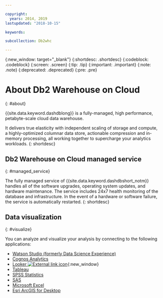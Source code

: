 ```yaml
---

copyright:
  years: 2014, 2019
lastupdated: "2018-10-15"

keywords:

subcollection: Db2whc

---
```


<!-- Attribute definitions --> 
{:new_window: target="_blank"}
{:shortdesc: .shortdesc}
{:codeblock: .codeblock}
{:screen: .screen}
{:tip: .tip}
{:important: .important}
{:note: .note}
{:deprecated: .deprecated}
{:pre: .pre}

# About Db2 Warehouse on Cloud
{: #about}

{{site.data.keyword.dashdblong}} is a fully-managed, high performance, petabyte-scale cloud data warehouse.

It delivers true elasticity with independent scaling of storage and compute, a highly-optimized columnar data store, actionable compression and in-memory processing, all working together to supercharge your analytics workloads.
{: shortdesc}

## Db2 Warehouse on Cloud managed service
{: #managed_service}

The fully managed service of {{site.data.keyword.dashdbshort_notm}} handles all of the software upgrades, operating system updates, and hardware maintenance. The service includes 24x7 health monitoring of the database and infrastructure. In the event of a hardware or software failure, the service is automatically restarted.
{: shortdesc}

<!-- ## Provisioning of Db2 Warehouse on Cloud
{: #whse_provision}

The {{site.data.keyword.dashdbshort_notm}} database can be provisioned on {{site.data.keyword.BluSoftlayer_full}} and for AWS.
{: shortdesc}

If you want to have the data warehouse provisioned for AWS, select the **MPP Small for AWS** plan. -->

## Data visualization
{: #visualize}

You can analyze and visualize your analysis by connecting to the following applications:

- [Watson Studio (formerly Data Science Experience)](/docs/services/Db2whc/connecting?topic=Db2whc-ds#watson_studio)
- [Cognos Analytics](/docs/services/Db2whc/connecting?topic=Db2whc-data_vis_bi#cognos)
- [Looker ![External link icon](../../icons/launch-glyph.svg "External link icon")](https://docs.looker.com/setup-and-management/connecting-to-db){:new_window}
- [Tableau](/docs/services/Db2whc/connecting?topic=Db2whc-data_vis_bi#tableau)
- [SPSS Statistics](/docs/services/Db2whc/connecting?topic=Db2whc-ds#spss_stats)
- [SAS](/docs/services/Db2whc/connecting?topic=Db2whc-ds#sas)
- [Microsoft Excel](/docs/services/Db2whc/connecting?topic=Db2whc-data_vis_bi#excel)
- [Esri ArcGIS for Desktop](/docs/services/Db2whc/connecting?topic=Db2whc-data_vis_bi#esri_arcgis)


